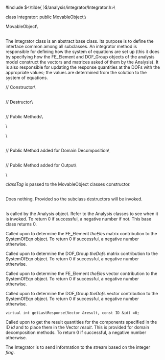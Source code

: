 \
\#include $<\tilde{ }$/analysis/integrator/Integrator.h$>$\

class Integrator: public MovableObject;\

MovableObject\

\
The Integrator class is an abstract base class. Its purpose is to define
the interface common among all subclasses. An integrator method is
responsible for defining how the system of equations are set up (this it
does by specifying how the FE_Element and DOF_Group objects of the
analysis model construct the vectors and matrices asked of them by the
Analysis). It is also responsible for updating the response quantities
at the DOFs with the appropriate values; the values are determined from
the solution to the system of equations.

// Constructor\

\
// Destructor\

\
// Public Methods\

\

\

\
// Public Method added for Domain Decomposition\

\
// Public Method added for Output\

\

*classTag* is passed to the MovableObject classes constructor.

\
Does nothing. Provided so the subclass destructors will be invoked.

\
Is called by the Analysis object. Refer to the Analysis classes to see
when it is invoked. To return $0$ if successful, a negative number if
not. This base class returns $0$.

Called upon to determine the FE_Element *theEle*s matrix contribution to
the SystemOfEqn object. To return $0$ if successful, a negative number
otherwise.

Called upon to determine the DOF_Group *theDof*s matrix contribution to
the SystemOfEqn object. To return $0$ if successful, a negative number
otherwise.

Called upon to determine the FE_Element *theEle*s vector contribution to
the SystemOfEqn object. To return $0$ if successful, a negative number
otherwise.

Called upon to determine the DOF_Group *theDof*s vector contribution to
the SystemOfEqn object. To return $0$ if successful, a negative number
otherwise.

```{.cpp}
virtual int getLastResponse(Vector &result, const ID &id) =0;
```

Called upon to get the result quantities for the components specified in
the ID *id* and to place them in the Vector *result*. This is provided
for domain decomposition methods. To return $0$ if successful, a
negative number otherwise.

The Integrator is to send information to the stream based on the integer
*flag*.
